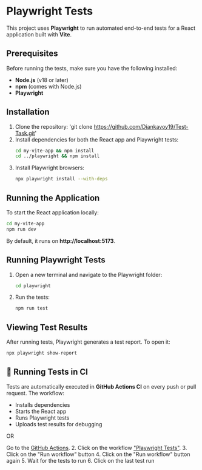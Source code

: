# Playwright Tests  

This project uses **Playwright** to run automated end-to-end tests for a React application built with **Vite**.  

## Prerequisites  

Before running the tests, make sure you have the following installed:  

- **Node.js** (v18 or later)  
- **npm** (comes with Node.js)  
- **Playwright**  

## Installation  

1. Clone the repository:  'git clone https://github.com/Diankavoy19/Test-Task.git'
2. Install dependencies for both the React app and Playwright tests:  
   ```sh
   cd my-vite-app && npm install
   cd ../playwright && npm install
   ```
3. Install Playwright browsers:  
   ```sh
   npx playwright install --with-deps
   ```
## Running the Application  

To start the React application locally:  

```sh
cd my-vite-app
npm run dev
```

By default, it runs on **http://localhost:5173**.

## Running Playwright Tests  

1. Open a new terminal and navigate to the Playwright folder:  
   ```sh
   cd playwright
   ```

2. Run the tests:  
   ```sh
   npm run test
   ```
## Viewing Test Results  

After running tests, Playwright generates a test report. To open it:  

```sh
npx playwright show-report
```
## 🏧 Running Tests in CI  

Tests are automatically executed in **GitHub Actions CI** on every push or pull request. The workflow:  

- Installs dependencies  
- Starts the React app  
- Runs Playwright tests  
- Uploads test results for debugging  

OR

Go to the [GitHub Actions](https://github.com/Diankavoy19/Test-Task/actions).
2. Click on the workflow ["Playwright Tests"](https://github.com/Diankavoy19/Test-Task/actions/workflows/test.yml).
3. Click on the "Run workflow" button
4. Click on the "Run workflow" button again
5. Wait for the tests to run
6. Click on the last test run